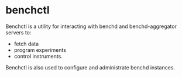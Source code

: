 # benchctl
Benchctl is a utility for interacting with benchd and benchd-aggregator servers to:
* fetch data
* program experiments
* control instruments.

Benchctl is also used to configure and administrate benchd instances.
